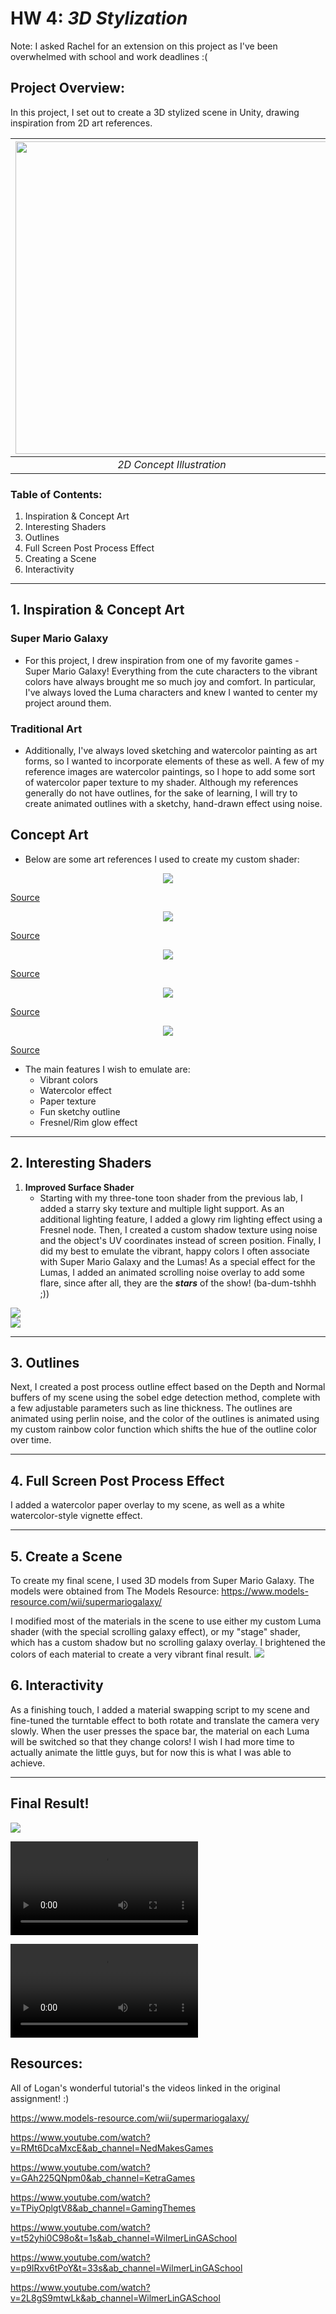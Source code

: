 # HW 4: *3D Stylization*

Note: I asked Rachel for an extension on this project as I've been overwhelmed with school and work deadlines :(

## Project Overview:
In this project, I set out to create a 3D stylized scene in Unity, drawing inspiration from 2D art references.

| <img width="500px" src=Images/1.jpeg>  | <img width="500px" src=Recordings/result.png> |
|:--:|:--:|
| *2D Concept Illustration* | *3D Stylized Scene in Unity* |
### Table of Contents:
1. Inspiration & Concept Art
2. Interesting Shaders
3. Outlines
4. Full Screen Post Process Effect
5. Creating a Scene
6. Interactivity

---

## 1. Inspiration & Concept Art

### Super Mario Galaxy
- For this project, I drew inspiration from one of my favorite games - Super Mario Galaxy! Everything from the cute characters to the vibrant colors have always brought me so much joy and comfort. In particular, I've always loved the Luma characters and knew I wanted to center my project around them.
### Traditional Art
- Additionally, I've always loved sketching and watercolor painting as art forms, so I wanted to incorporate elements of these as well. A few of my reference images are watercolor paintings, so I hope to add some sort of watercolor paper texture to my shader. Although my references generally do not have outlines, for the sake of learning, I will try to create animated outlines with a sketchy, hand-drawn effect using noise.

## Concept Art
- Below are some art references I used to create my custom shader:

<p style="text-align: center"><img src="Images/1.jpeg"></p

[Source](https://twitter.com/MedoriMie)

<p style="text-align: center"><img src="Images/2.jpeg"></p

[Source](https://www.reddit.com/r/SuperMarioGalaxy/comments/ul4jah/yoshi_and_luma_in_watercolour/)

<p style="text-align: center"><img src="Images/3.jpeg"></p

[Source](https://twitter.com/tobyjamessharp)

<p style="text-align: center"><img src="Images/4.jpeg"></p

[Source](https://itsdanfango.tumblr.com/)

<p style="text-align: center"><img src="Images/5.jpeg"></p

[Source](https://www.deviantart.com/yuzuhitsuji)

- The main features I wish to emulate are:
	+ Vibrant colors
	+ Watercolor effect
	+ Paper texture
	+ Fun sketchy outline
	+ Fresnel/Rim glow effect

---
## 2. Interesting Shaders

1. **Improved Surface Shader**
   - Starting with my three-tone toon shader from the previous lab, I added a starry sky texture and multiple light support. As an additional lighting feature, I added a glowy rim lighting effect using a Fresnel node. Then, I created a custom shadow texture using noise and the object's UV coordinates instead of screen position. Finally, I did my best to emulate the vibrant, happy colors I often associate with Super Mario Galaxy and the Lumas! As a special effect for the Lumas, I added an animated scrolling noise overlay to add some flare, since after all, they are the ***stars*** of the show! (ba-dum-tshhh ;))

![](Recordings/lab.png)</br>
![](Recordings/customshader.png)

---
## 3. Outlines

Next, I created a post process outline effect based on the Depth and Normal buffers of my scene using the sobel edge detection method, complete with a few adjustable parameters such as line thickness. The outlines are animated using perlin noise, and the color of the outlines is animated using my custom rainbow color function which shifts the hue of the outline color over time.

---
## 4. Full Screen Post Process Effect
I added a watercolor paper overlay to my scene, as well as a white watercolor-style vignette effect.

---
## 5. Create a Scene
To create my final scene, I used 3D models from Super Mario Galaxy. The models were obtained from The Models Resource:
https://www.models-resource.com/wii/supermariogalaxy/

I modified most of the materials in the scene to use either my custom Luma shader (with the special scrolling galaxy effect), or my "stage" shader, which has a custom shadow but no scrolling galaxy overlay. I brightened the colors of each material to create a very vibrant final result.
![](Recordings/novignette.png)

## 6. Interactivity
As a finishing touch, I added a material swapping script to my scene and fine-tuned the turntable effect to both rotate and translate the camera very slowly. When the user presses the space bar, the material on each Luma will be switched so that they change colors! I wish I had more time to actually animate the little guys, but for now this is what I was able to achieve.
 
---

## Final Result!
![](Recordings/result.png)

![](Recordings/novignette.mp4)

![](Recordings/result.mp4)

## Resources:

All of Logan's wonderful tutorial's the videos linked in the original assignment! :)

https://www.models-resource.com/wii/supermariogalaxy/

https://www.youtube.com/watch?v=RMt6DcaMxcE&ab_channel=NedMakesGames

https://www.youtube.com/watch?v=GAh225QNpm0&ab_channel=KetraGames

https://www.youtube.com/watch?v=TPiyOplgtV8&ab_channel=GamingThemes

https://www.youtube.com/watch?v=t52yhi0C98o&t=1s&ab_channel=WilmerLinGASchool

https://www.youtube.com/watch?v=p9IRxv6tPoY&t=33s&ab_channel=WilmerLinGASchool

https://www.youtube.com/watch?v=2L8gS9mtwLk&ab_channel=WilmerLinGASchool